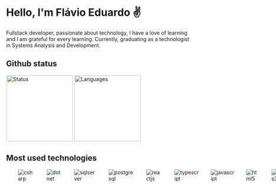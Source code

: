 # Hello, I'm Flávio Eduardo ✌

Fullstack developer, passionate about technology, I have a love of learning and I am grateful for every learning. Currently, graduating as a technologist in Systems Analysis and Development.

## Github status


<div style="border:1px solid #fff;">
  <img height="180em" src="https://github-readme-stats.vercel.app/api?username=flavioedu-dev&show_icons=true&theme=radical" alt="Status"/>
  
  <img height="180em"  src="https://github-readme-stats.vercel.app/api/top-langs/?username=flavioedu-dev&layout=compact&theme=radical" alt="Languages"/>
</div>

## Most used technologies

<div style="display: flex; gap: 2rem;"><br>

<img  src="https://img.shields.io/badge/c%23-%23239120.svg?style=for-the-badge&logo=c-sharp&logoColor=white" alt="csharp " />
<img  src="https://img.shields.io/badge/.NET-5C2D91?style=for-the-badge&logo=.net&logoColor=white" alt="dotnet" />
<img  src="https://img.shields.io/badge/Microsoft_SQL_Server-34495e?style=for-the-badge&logo=microsoft-sql-server&logoColor=white" alt="sqlserver" />
<img  src="https://img.shields.io/badge/PostgreSQL-316192?style=for-the-badge&logo=postgresql&logoColor=white" alt="postgresql" />
<img  src="https://img.shields.io/badge/React-20232A?style=for-the-badge&logo=react&logoColor=61DAFB" alt="reactjs" />
<img  src="https://img.shields.io/badge/TypeScript-007ACC?style=for-the-badge&logo=typescript&logoColor=white" alt="typescript" />
<img  src="https://img.shields.io/badge/JavaScript-F7DF1E?style=for-the-badge&logo=javascript&logoColor=black" alt="javascript" />
<img  src="https://img.shields.io/badge/HTML5-E34F26?style=for-the-badge&logo=html5&logoColor=white" alt="html5" />
<img  src="https://img.shields.io/badge/CSS3-1572B6?style=for-the-badge&logo=css3&logoColor=white" alt="css3" />
<img  src="https://img.shields.io/badge/Node.js-43853D?style=for-the-badge&logo=node.js&logoColor=white" alt="nodejs" />
<img  src="https://img.shields.io/badge/GIT-E44C30?style=for-the-badge&logo=git&logoColor=white" alt="git" />

</div><br>
